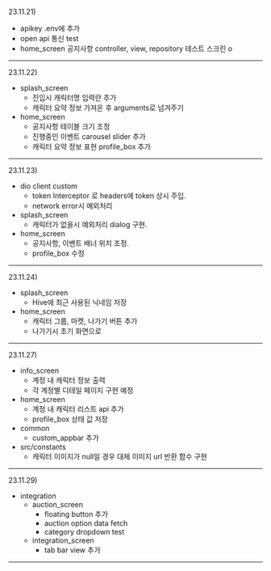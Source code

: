 23.11.21)
- apikey .env에 추가
- open api 통신 test
- home_screen 공지사항 controller, view, repository  테스트 스크린 o
---
23.11.22)
- splash_screen
  - 진입시 캐릭터명 입력란 추가
  - 캐릭터 요약 정보 가져온 후 arguments로 넘겨주기
- home_screen
  - 공지사항 테이블 크기 조정
  - 진행중인 이벤트 carousel slider 추가
  - 캐릭터 요약 정보 표현 profile_box 추가
---
23.11.23)
- dio client custom
  - token Interceptor 로 headers에 token 상시 주입.
  - network error시 예외처리
- splash_screen
  - 캐릭터가 없을시 예외처리 dialog 구현.
- home_screen
  - 공지사항, 이벤트 배너 위치 조정.
  - profile_box 수정
---
23.11.24)
- splash_screen
  - Hive에 최근 사용된 닉네임 저장
- home_screen
  - 캐릭터 그룹, 마켓, 나가기 버튼 추가
  - 나가기시 초기 화면으로
---
23.11.27)
- info_screen
  - 계정 내 캐릭터 정보 출력
  - 각 계정별 디테일 페이지 구현 예정
- home_screen
  - 계정 내 캐릭터 리스트 api 추가
  - profile_box 상태 값 저장
- common
  - custom_appbar 추가
- src/constants
  - 캐릭터 이미지가 null일 경우 대체 이미지 url 반환 함수 구현
---
23.11.29)
- integration
  - auction_screen
    - floating button 추가
    - auction option data fetch
    - category dropdown test
  - integration_screen
    - tab bar view 추가
---